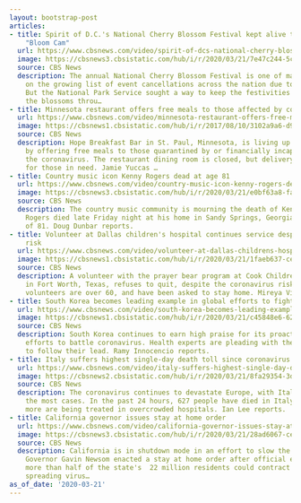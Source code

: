 ```yaml
---
layout: bootstrap-post
articles:
- title: Spirit of D.C.'s National Cherry Blossom Festival kept alive through livestream
    "Bloom Cam"
  url: https://www.cbsnews.com/video/spirit-of-dcs-national-cherry-blossom-festival-kept-alive-through-livestream-bloom-cam/
  image: https://cbsnews3.cbsistatic.com/hub/i/r/2020/03/21/7e47c244-5cba-4de5-bd8e-0b210f20c498/thumbnail/1200x630/d88ab0a9ccb5688a39166e6ab1a2dc43/cbsn-fusion-spirit-of-dcs-national-cherry-blossom-festival-kept-alive-through-livestream-bloom-cam-thumbnail-459626.jpg
  source: CBS News
  description: The annual National Cherry Blossom Festival is one of many activities
    on the growing list of event cancellations across the nation due to coronavirus.
    But the National Park Service sought a way to keep the festivities going by livestreaming
    the blossoms throu…
- title: Minnesota restaurant offers free meals to those affected by coronavirus
  url: https://www.cbsnews.com/video/minnesota-restaurant-offers-free-meals-to-those-affected-by-coronavirus/
  image: https://cbsnews1.cbsistatic.com/hub/i/r/2017/08/10/3102a9a6-d90c-4086-a984-1abe061746ba/thumbnail/1200x630/cb16e63b818055ab94b94871817dbcd6/news2.jpg
  source: CBS News
  description: Hope Breakfast Bar in St. Paul, Minnesota, is living up to its name
    by offering free meals to those quarantined by or financially incapacitated from
    the coronavirus. The restaurant dining room is closed, but delivery continues
    for those in need. Jamie Yuccas …
- title: Country music icon Kenny Rogers dead at age 81
  url: https://www.cbsnews.com/video/country-music-icon-kenny-rogers-dead-at-age-81/
  image: https://cbsnews3.cbsistatic.com/hub/i/r/2020/03/21/e0bf63a8-fa24-4134-a802-c1f3180fafa9/thumbnail/1200x630/08cac2de501f40470b6cbb3ef66d0d4e/cbsn-fusion-country-music-icon-kenny-rogers-dead-at-age-81-thumbnail-459615-640x360.jpg
  source: CBS News
  description: The country music community is mourning the death of Kenny Rogers.
    Rogers died late Friday night at his home in Sandy Springs, Georgia, at the age
    of 81. Doug Dunbar reports.
- title: Volunteer at Dallas children's hospital continues service despite coronavirus
    risk
  url: https://www.cbsnews.com/video/volunteer-at-dallas-childrens-hospital-continues-service-despite-coronavirus-risk/
  image: https://cbsnews1.cbsistatic.com/hub/i/r/2020/03/21/1faeb637-ceaa-4383-99cf-bf5419f98ccf/thumbnail/1200x630/a6877b0e5bdad694f943abc8f92c1319/cbsn-fusion-volunteer-at-dallas-childrens-hospital-continues-service-despite-coronavirus-risk-thumbnail-459607.jpg
  source: CBS News
  description: A volunteer with the prayer bear program at Cook Children's Hospital
    in Fort Worth, Texas, refuses to quit, despite the coronavirus risk. Most of the
    volunteers are over 60, and have been asked to stay home. Mireya Villarreal reports.
- title: South Korea becomes leading example in global efforts to fight coronavirus
  url: https://www.cbsnews.com/video/south-korea-becomes-leading-example-in-global-efforts-to-fight-coronavirus/
  image: https://cbsnews1.cbsistatic.com/hub/i/r/2020/03/21/c45848e6-62f1-4bb9-8865-c451c3b14202/thumbnail/1200x630/78c38619eb6eacf75f6be52a189fbcac/cbsn-fusion-south-korea-becomes-leading-example-in-global-efforts-to-fight-coronavirus-thumbnail-459599-640x360.jpg
  source: CBS News
  description: South Korea continues to earn high praise for its proactive and transparent
    efforts to battle coronavirus. Health experts are pleading with the United States
    to follow their lead. Ramy Innocencio reports.
- title: Italy suffers highest single-day death toll since coronavirus outbreak began
  url: https://www.cbsnews.com/video/italy-suffers-highest-single-day-death-toll-since-coronavirus-outbreak-began/
  image: https://cbsnews2.cbsistatic.com/hub/i/r/2020/03/21/8fa29354-3d07-4bfe-a573-ecdb45be0ac2/thumbnail/1200x630/6f9afc5adbf92c30048035ad52964a60/cbsn-fusion-italy-suffers-highest-single-day-death-toll-since-coronavirus-outbreak-began-thumbnail-459591-640x360.jpg
  source: CBS News
  description: The coronavirus continues to devastate Europe, with Italy suffering
    the most cases. In the past 24 hours, 627 people have died in Italy, while thousands
    more are being treated in overcrowded hospitals. Ian Lee reports.
- title: California governor issues stay at home order
  url: https://www.cbsnews.com/video/california-governor-issues-stay-at-home-order/
  image: https://cbsnews3.cbsistatic.com/hub/i/r/2020/03/21/28ad6067-ce7e-4801-9e33-1c7a856b9916/thumbnail/1200x630/2681a0540f5153814f6c5685fd52ec17/cbsn-fusion-california-governor-issues-stay-at-home-order-thumbnail-459583-640x360.jpg
  source: CBS News
  description: California is in shutdown mode in an effort to slow the spread of coronavirus.
    Governor Gavin Newsom enacted a stay at home order after official estimates predicted
    more than half of the state's  22 million residents could contract the rapidly
    spreading virus…
as_of_date: '2020-03-21'
---
```


